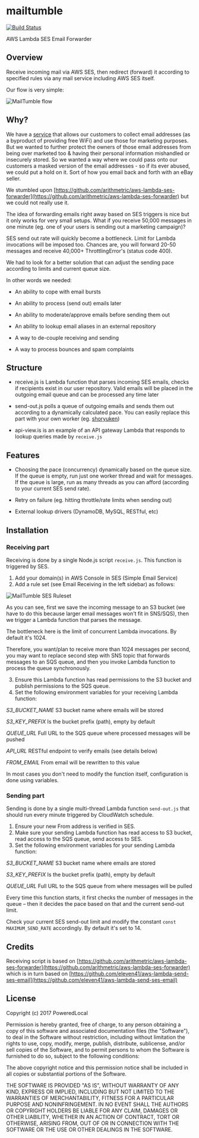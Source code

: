 # mailtumble
[![Build Status](https://travis-ci.org/PoweredLocal/mailtumble.svg?branch=master)](https://travis-ci.org/PoweredLocal/mailtumble)

AWS Lambda SES Email Forwarder

## Overview

Receive incoming mail via AWS SES, then redirect (forward) it according to specified rules via any mail service including AWS SES itself.

Our flow is very simple:

![MailTumble flow](https://www.mysenko.com/images/mailtumble-flow.png)

## Why?

We have a [service](https://poweredlocal.com) that allows our customers to collect email addresses (as a byproduct of providing free WiFi) and use those for marketing purposes. But we wanted to further protect the owners of those email addresses from being over marketed too & having their personal information mishandled or insecurely stored. So we wanted a way where we could pass onto our customers a masked version of the email addresses - so if its ever abused, we could put a hold on it. Sort of how you email back and forth with an eBay seller.

We stumbled upon [https://github.com/arithmetric/aws-lambda-ses-forwarder](https://github.com/arithmetric/aws-lambda-ses-forwarder) but we could not
really use it.

The idea of forwarding emails right away based on SES triggers is nice but it only works for very small setups. What if you
receive 50,000 messages in one minute (eg. one of your users is sending out a marketing campaign)?

SES send out rate will quickly become a bottleneck. Limit for Lambda invocations will be imposed too. Chances are, you will
forward 20-50 messages and receive 40,000+ ThrottlingError's (status code 400). 
 
We had to look for a better solution that can adjust the sending pace according to limits and current queue size.

In other words we needed:

- An ability to cope with email bursts

- An ability to process (send out) emails later

- An ability to moderate/approve emails before sending them out

- An ability to lookup email aliases in an external repository

- A way to de-couple receiving and sending

- A way to process bounces and spam complaints

## Structure

- receive.js is Lambda function that parses incoming SES emails, checks if recipients exist in our user repository. Valid emails will be
placed in the outgoing email queue and can be processed any time later

- send-out.js polls a queue of outgoing emails and sends them out according to a dynamically calculated pace. You can easily replace this
part with your own worker (eg. [shoryuken](https://github.com/phstc/shoryuken))

- api-view.is is an example of an API gateway Lambda that responds to lookup queries made by `receive.js`

## Features

- Choosing the pace (concurrency) dynamically based on the queue size. If the queue is empty, run just one worker thread and wait for
messages. If the queue is large, run as many threads as you can afford (according to your current SES send rate).

- Retry on failure (eg. hitting throttle/rate limits when sending out)

- External lookup drivers (DynamoDB, MySQL, RESTful, etc)

## Installation

### Receiving part

Receiving is done by a single Node.js script `receive.js`. This function is triggered by SES.

1) Add your domain(s) in AWS Console in SES (Simple Email Service)
2) Add a rule set (see Email Receiving in the left sidebar) as follows:
  
![MailTumble SES Ruleset](https://www.mysenko.com/images/mailtumble-ses-ruleset.jpg)
  
As you can see, first we save the incoming message to an S3 bucket (we have to do this because larger email messages
won't fit in SNS/SQS), then we trigger a Lambda function that parses the message.
  
The bottleneck here is the limit of concurrent Lambda invocations. By default it's 1024.
  
Therefore, you want/plan to receive more than 1024 messages per second, you may want to replace second step with SNS topic
that forwards messages to an SQS queue, and then you invoke Lambda function to process the queue synchronously.  

3) Ensure this Lambda function has read permissions to the S3 bucket and publish permissions to the SQS queue.
4) Set the following environment variables for your receiving Lambda function:

*S3_BUCKET_NAME* S3 bucket name where emails will be stored

*S3_KEY_PREFIX* Is the bucket prefix (path), empty by default

*QUEUE_URL* Full URL to the SQS queue where processed messages will be pushed

*API_URL* RESTful endpoint to verify emails (see details below)

*FROM_EMAIL* From email will be rewritten to this value

In most cases you don't need to modify the function itself, configuration is done using variables.

### Sending part

Sending is done by a single multi-thread Lambda function `send-out.js` that should run every minute triggered by CloudWatch schedule.

1) Ensure your new From address is verified in SES.
2) Make sure your sending Lambda function has read access to S3 bucket, read access to the SQS queue, send access to SES.
3) Set the following environment variables for your sending Lambda function:

*S3_BUCKET_NAME* S3 bucket name where emails are stored

*S3_KEY_PREFIX* Is the bucket prefix (path), empty by default

*QUEUE_URL* Full URL to the SQS queue from where messages will be pulled

Every time this function starts, it first checks the number of messages in the queue – then it decides the pace based
on that and the current send-out limit. 

Check your current SES send-out limit and modify the constant `const MAXIMUM_SEND_RATE` accordingly. By default it's set to 14.

## Credits

Receiving script is based on [https://github.com/arithmetric/aws-lambda-ses-forwarder](https://github.com/arithmetric/aws-lambda-ses-forwarder) which is in turn based on [https://github.com/eleven41/aws-lambda-send-ses-email](https://github.com/eleven41/aws-lambda-send-ses-email)

## License

Copyright (c) 2017 PoweredLocal

Permission is hereby granted, free of charge, to any person obtaining a copy
of this software and associated documentation files (the "Software"), to deal
in the Software without restriction, including without limitation the rights
to use, copy, modify, merge, publish, distribute, sublicense, and/or sell
copies of the Software, and to permit persons to whom the Software is
furnished to do so, subject to the following conditions:

The above copyright notice and this permission notice shall be included in all
copies or substantial portions of the Software.

THE SOFTWARE IS PROVIDED "AS IS", WITHOUT WARRANTY OF ANY KIND, EXPRESS OR
IMPLIED, INCLUDING BUT NOT LIMITED TO THE WARRANTIES OF MERCHANTABILITY,
FITNESS FOR A PARTICULAR PURPOSE AND NONINFRINGEMENT. IN NO EVENT SHALL THE
AUTHORS OR COPYRIGHT HOLDERS BE LIABLE FOR ANY CLAIM, DAMAGES OR OTHER
LIABILITY, WHETHER IN AN ACTION OF CONTRACT, TORT OR OTHERWISE, ARISING FROM,
OUT OF OR IN CONNECTION WITH THE SOFTWARE OR THE USE OR OTHER DEALINGS IN THE
SOFTWARE.
